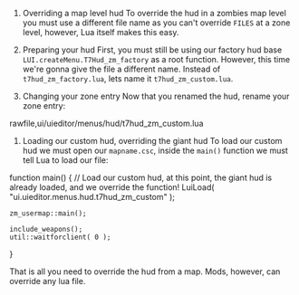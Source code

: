 1.  Overriding a map level hud
To override the hud in a zombies map level you must use a different file name as you can't override `FILES` at a zone level, however, Lua itself makes this easy.

1.  Preparing your hud
First, you must still be using our factory hud base `LUI.createMenu.T7Hud_zm_factory` as a root function. However, this time we're gonna give the file a different name. Instead of `t7hud_zm_factory.lua`, lets name it `t7hud_zm_custom.lua`.

1.  Changing your zone entry
Now that you renamed the hud, rename your zone entry:

rawfile,ui/uieditor/menus/hud/t7hud_zm_custom.lua


1.  Loading our custom hud, overriding the giant hud
To load our custom hud we must open our `mapname.csc`, inside the `main()` function we must tell Lua to load our file:

function main()
{
          // Load our custom hud, at this point, the giant hud is already loaded, and we override the function!
          LuiLoad( "ui.uieditor.menus.hud.t7hud_zm_custom" );

	zm_usermap::main();

	include_weapons();
	util::waitforclient( 0 );
}

That is all you need to override the hud from a map. Mods, however, can override any lua file.